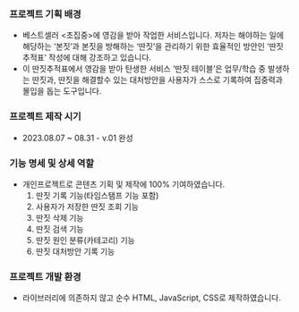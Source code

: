 ### **프로젝트 기획 배경**

- 베스트셀러 <초집중>에 영감을 받아 작업한 서비스입니다. 저자는 해야하는 일에 해당하는 ‘본짓’과 본짓을 방해하는 ‘딴짓’을 관리하기 위한 효율적인 방안인 ‘딴짓 추적표’ 작성에 대해 강조하고 있습니다.
- 이 딴짓추적표에서 영감을 받아 탄생한 서비스 ‘딴짓 테이블’은 업무/학습 중 발생하는 딴짓과, 딴짓을 해결할수 있는 대처방안을 사용자가 스스로 기록하여 집중력과 몰입을 돕는 도구입니다.

### **프로젝트 제작 시기**

- 2023.08.07 ~ 08.31 - v.01 완성

### **기능 명세 및 상세 역할**

- 개인프로젝트로 콘텐츠 기획 및 제작에 100% 기여하였습니다.
  1. 딴짓 기록 기능(타임스탬프 기능 포함)
  2. 사용자가 저장한 딴짓 조회 기능
  3. 딴짓 삭제 기능
  4. 딴짓 검색 기능
  5. 딴짓 원인 분류(카테고리) 기능
  6. 딴짓 대처방안 기록 기능

### **프로젝트 개발 환경**

- 라이브러리에 의존하지 않고 순수 HTML, JavaScript, CSS로 제작하였습니다.
